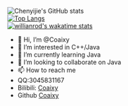 ![ Chenyijie's GitHub stats](https://github-readme-stats.vercel.app/api?username=coaixy&show_icons=true)<br>
[![Top Langs](https://github-readme-stats.vercel.app/api/top-langs/?username=coaixy&layout=compact)](https://github.com/coaixy)<br>
[![willianrod's wakatime stats](https://github-readme-stats.vercel.app/api/wakatime?username=willianrod)](https://github.com/anuraghazra/github-readme-stats)



- 👋 Hi, I’m @Coaixy
- 👀 I’m interested in C++/Java
- 🌱 I’m currently learning Java
- 💞️ I’m looking to collaborate on Java
- 📫 How to reach me 
- QQ:3045831167
- Bilibili: [Coaixy](https://space.bilibili.com/103287843)
- Github [Coaixy](https://github.com/Coaixy/)

<!---
Coaixy/Coaixy is a ✨ special ✨ repository because its `README.md` (this file) appears on your GitHub profile.
You can click the Preview link to take a look at your changes.
--->

